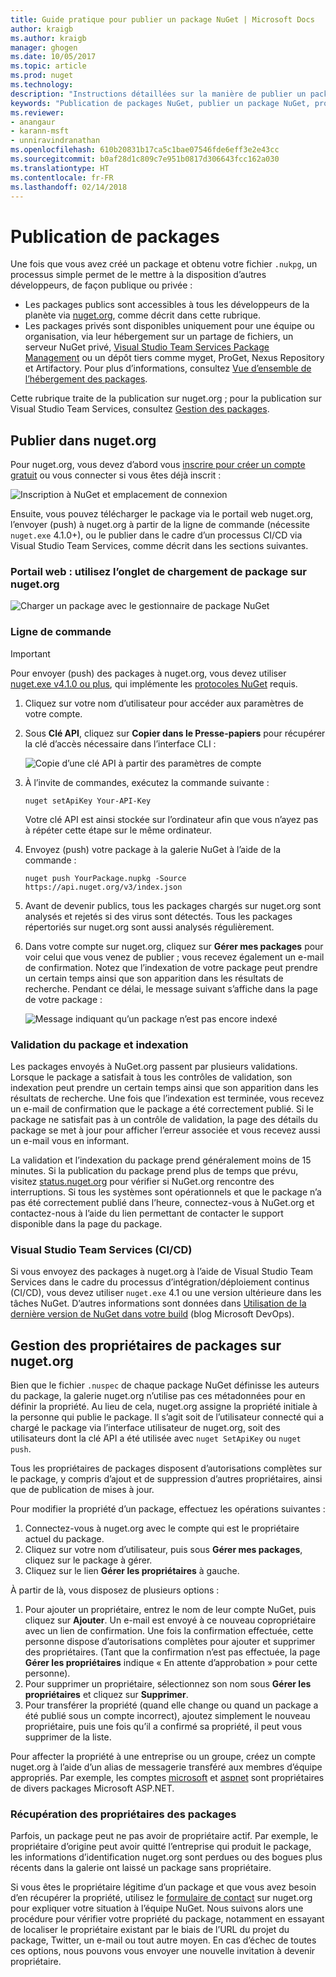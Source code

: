 ```yaml
---
title: Guide pratique pour publier un package NuGet | Microsoft Docs
author: kraigb
ms.author: kraigb
manager: ghogen
ms.date: 10/05/2017
ms.topic: article
ms.prod: nuget
ms.technology: 
description: "Instructions détaillées sur la manière de publier un package NuGet sur nuget.org ou des flux privés et de gérer la propriété du package sur nuget.org."
keywords: "Publication de packages NuGet, publier un package NuGet, propriété de package NuGet, publier sur nuget.org, flux NuGet privés"
ms.reviewer:
- anangaur
- karann-msft
- unniravindranathan
ms.openlocfilehash: 610b20831b17ca5c1bae07546fde6eff3e2e43cc
ms.sourcegitcommit: b0af28d1c809c7e951b0817d306643fcc162a030
ms.translationtype: HT
ms.contentlocale: fr-FR
ms.lasthandoff: 02/14/2018
---
```

# <a name="publishing-packages"></a>Publication de packages

Une fois que vous avez créé un package et obtenu votre fichier `.nukpg`, un processus simple permet de le mettre à la disposition d’autres développeurs, de façon publique ou privée :

- Les packages publics sont accessibles à tous les développeurs de la planète via [nuget.org](https://www.nuget.org/packages/manage/upload), comme décrit dans cette rubrique.
- Les packages privés sont disponibles uniquement pour une équipe ou organisation, via leur hébergement sur un partage de fichiers, un serveur NuGet privé, [Visual Studio Team Services Package Management](https://www.visualstudio.com/docs/package/nuget/publish) ou un dépôt tiers comme myget, ProGet, Nexus Repository et Artifactory. Pour plus d’informations, consultez [Vue d’ensemble de l’hébergement des packages](../hosting-packages/overview.md).

Cette rubrique traite de la publication sur nuget.org ; pour la publication sur Visual Studio Team Services, consultez [Gestion des packages](https://www.visualstudio.com/docs/package/nuget/publish).

## <a name="publish-to-nugetorg"></a>Publier dans nuget.org

Pour nuget.org, vous devez d’abord vous [inscrire pour créer un compte gratuit](https://www.nuget.org/users/account/LogOn?returnUrl=%2F) ou vous connecter si vous êtes déjà inscrit :

![Inscription à NuGet et emplacement de connexion](media/publish_NuGetSignIn.png)

Ensuite, vous pouvez télécharger le package via le portail web nuget.org, l’envoyer (push) à nuget.org à partir de la ligne de commande (nécessite `nuget.exe` 4.1.0+), ou le publier dans le cadre d’un processus CI/CD via Visual Studio Team Services, comme décrit dans les sections suivantes.

### <a name="web-portal-use-the-upload-package-tab-on-nugetorg"></a>Portail web : utilisez l’onglet de chargement de package sur nuget.org

![Charger un package avec le gestionnaire de package NuGet](media/publish_UploadYourPackage.PNG)

### <a name="command-line"></a>Ligne de commande

> [!Important]
> Pour envoyer (push) des packages à nuget.org, vous devez utiliser [nuget.exe v4.1.0 ou plus](https://www.nuget.org/downloads), qui implémente les [protocoles NuGet](../api/nuget-protocols.md) requis.

1. Cliquez sur votre nom d’utilisateur pour accéder aux paramètres de votre compte.
1. Sous **Clé API**, cliquez sur **Copier dans le Presse-papiers** pour récupérer la clé d’accès nécessaire dans l’interface CLI :

    ![Copie d’une clé API à partir des paramètres de compte](media/publish_APIKey.png)

1. À l’invite de commandes, exécutez la commande suivante :

    ```cli
    nuget setApiKey Your-API-Key
    ```

    Votre clé API est ainsi stockée sur l’ordinateur afin que vous n’ayez pas à répéter cette étape sur le même ordinateur.

1. Envoyez (push) votre package à la galerie NuGet à l’aide de la commande :

    ```cli
    nuget push YourPackage.nupkg -Source https://api.nuget.org/v3/index.json
    ```

1. Avant de devenir publics, tous les packages chargés sur nuget.org sont analysés et rejetés si des virus sont détectés. Tous les packages répertoriés sur nuget.org sont aussi analysés régulièrement.

1. Dans votre compte sur nuget.org, cliquez sur **Gérer mes packages** pour voir celui que vous venez de publier ; vous recevez également un e-mail de confirmation. Notez que l’indexation de votre package peut prendre un certain temps ainsi que son apparition dans les résultats de recherche. Pendant ce délai, le message suivant s’affiche dans la page de votre package :

    ![Message indiquant qu’un package n’est pas encore indexé](media/publish_NotYetIndexed.png)

### <a name="package-validation-and-indexing"></a>Validation du package et indexation

Les packages envoyés à NuGet.org passent par plusieurs validations. Lorsque le package a satisfait à tous les contrôles de validation, son indexation peut prendre un certain temps ainsi que son apparition dans les résultats de recherche. Une fois que l’indexation est terminée, vous recevez un e-mail de confirmation que le package a été correctement publié. Si le package ne satisfait pas à un contrôle de validation, la page des détails du package se met à jour pour afficher l’erreur associée et vous recevez aussi un e-mail vous en informant.

La validation et l’indexation du package prend généralement moins de 15 minutes. Si la publication du package prend plus de temps que prévu, visitez [status.nuget.org](https://status.nuget.org/) pour vérifier si NuGet.org rencontre des interruptions. Si tous les systèmes sont opérationnels et que le package n’a pas été correctement publié dans l’heure, connectez-vous à NuGet.org et contactez-nous à l’aide du lien permettant de contacter le support disponible dans la page du package.

### <a name="visual-studio-team-services-cicd"></a>Visual Studio Team Services (CI/CD)

Si vous envoyez des packages à nuget.org à l’aide de Visual Studio Team Services dans le cadre du processus d’intégration/déploiement continus (CI/CD), vous devez utiliser `nuget.exe` 4.1 ou une version ultérieure dans les tâches NuGet. D’autres informations sont données dans [Utilisation de la dernière version de NuGet dans votre build](https://blogs.msdn.microsoft.com/devops/2017/09/29/using-the-latest-nuget-in-your-build/) (blog Microsoft DevOps).

## <a name="managing-package-owners-on-nugetorg"></a>Gestion des propriétaires de packages sur nuget.org

Bien que le fichier `.nuspec` de chaque package NuGet définisse les auteurs du package, la galerie nuget.org n’utilise pas ces métadonnées pour en définir la propriété. Au lieu de cela, nuget.org assigne la propriété initiale à la personne qui publie le package. Il s’agit soit de l’utilisateur connecté qui a chargé le package via l’interface utilisateur de nuget.org, soit des utilisateurs dont la clé API a été utilisée avec `nuget SetApiKey` ou `nuget push`.

Tous les propriétaires de packages disposent d’autorisations complètes sur le package, y compris d’ajout et de suppression d’autres propriétaires, ainsi que de publication de mises à jour.

Pour modifier la propriété d’un package, effectuez les opérations suivantes :

1. Connectez-vous à nuget.org avec le compte qui est le propriétaire actuel du package.
1. Cliquez sur votre nom d’utilisateur, puis sous **Gérer mes packages**, cliquez sur le package à gérer.
1. Cliquez sur le lien **Gérer les propriétaires** à gauche.

À partir de là, vous disposez de plusieurs options :

1. Pour ajouter un propriétaire, entrez le nom de leur compte NuGet, puis cliquez sur **Ajouter**. Un e-mail est envoyé à ce nouveau copropriétaire avec un lien de confirmation. Une fois la confirmation effectuée, cette personne dispose d’autorisations complètes pour ajouter et supprimer des propriétaires. (Tant que la confirmation n’est pas effectuée, la page **Gérer les propriétaires** indique « En attente d’approbation » pour cette personne).
1. Pour supprimer un propriétaire, sélectionnez son nom sous **Gérer les propriétaires** et cliquez sur **Supprimer**.
1. Pour transférer la propriété (quand elle change ou quand un package a été publié sous un compte incorrect), ajoutez simplement le nouveau propriétaire, puis une fois qu’il a confirmé sa propriété, il peut vous supprimer de la liste.

Pour affecter la propriété à une entreprise ou un groupe, créez un compte nuget.org à l’aide d’un alias de messagerie transféré aux membres d’équipe appropriés. Par exemple, les comptes [microsoft](http://nuget.org/profiles/microsoft) et [aspnet](http://nuget.org/profiles/aspnet) sont propriétaires de divers packages Microsoft ASP.NET.

### <a name="recovering-package-ownership"></a>Récupération des propriétaires des packages

Parfois, un package peut ne pas avoir de propriétaire actif. Par exemple, le propriétaire d’origine peut avoir quitté l’entreprise qui produit le package, les informations d’identification nuget.org sont perdues ou des bogues plus récents dans la galerie ont laissé un package sans propriétaire.

Si vous êtes le propriétaire légitime d’un package et que vous avez besoin d’en récupérer la propriété, utilisez le [formulaire de contact](https://www.nuget.org/policies/Contact) sur nuget.org pour expliquer votre situation à l’équipe NuGet. Nous suivons alors une procédure pour vérifier votre propriété du package, notamment en essayant de localiser le propriétaire existant par le biais de l’URL du projet du package, Twitter, un e-mail ou tout autre moyen. En cas d’échec de toutes ces options, nous pouvons vous envoyer une nouvelle invitation à devenir propriétaire.
